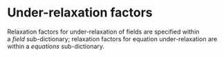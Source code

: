 # Under-relaxation factors
Relaxation factors for under-relaxation of fields are specified within
a *field* sub-dictionary; relaxation factors for equation
under-relaxation are within a *equations* sub-dictionary. 